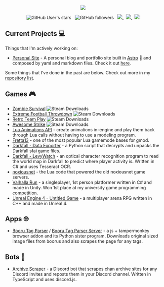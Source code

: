 <p align="center">
  <img src="https://skillicons.dev/icons?perline=12&i=ts,js,python,cs,cpp,c,java,php,lua,html,css,nodejs,react,vue,svelte,ember,astro,next,express,laravel,django,postgresql,mongo" />
</p>

<p align="center">
  <img alt="GitHub User's stars" src="https://img.shields.io/github/stars/jetboom">
  &nbsp;
  <img alt="GitHub followers" src="https://img.shields.io/github/followers/jetboom">
  &nbsp;
  <a href="https://average.website">
    <img src="https://img.shields.io/badge/website-000000?logo=About.me&logoColor=white" />
  </a>
  &nbsp;
  <a href="https://www.linkedin.com/in/wmoo/">
    <img src="https://img.shields.io/badge/LinkedIn-0077B5?logo=linkedin&logoColor=white" />
  </a>
  &nbsp;
  <a href="https://www.instagram.com/regalartenjoyer">
    <img src="https://img.shields.io/badge/Instagram-E4405F?logo=instagram&logoColor=white" />
  </a>
</p>

## Current Projects :computer:

Things that I'm actively working on:

* [Personal Site](https://github.com/JetBoom/personal-site) - A personal blog and portfolio site built in [Astro](https://github.com/withastro/astro) 🚀 and composed by yaml and markdown files. Check it out [here](https://average.website).

Some things that I've done in the past are below. Check out more in my [repository list](https://github.com/JetBoom?tab=repositories&q=&type=&language=&sort=stargazers).

## Games 🎮

* [Zombie Survival](https://github.com/JetBoom/zombiesurvival) ![Steam Downloads](https://img.shields.io/steam/downloads/105462463?logo=steam&color=black)
* [Extreme Football Throwdown](https://github.com/JetBoom/extremefootballthrowdown) ![Steam Downloads](https://img.shields.io/steam/downloads/104625632?logo=steam&color=black)
* [Retro Team Play](https://github.com/JetBoom/retroteamplay) ![Steam Downloads](https://img.shields.io/steam/downloads/192091596?logo=steam&color=black)
* [Awesome Strike](https://github.com/JetBoom/awesomestrike) ![Steam Downloads](https://img.shields.io/steam/downloads/116524163?logo=steam&color=black)
* [Lua Animations API](https://github.com/JetBoom/animationsapi) - create animations in-engine and play them back through Lua calls without having to use a modeling program.
* [Fretta13](https://github.com/JetBoom/fretta13) - one of the most popular Lua gamemode bases for gmod.
* [Darkfall - Data Exporter](https://github.com/JetBoom/darkfall-data-export) - a Python script that decrypts and unpacks the Darkfall sfai game files.
* [Darkfall - LevyWatch](https://github.com/JetBoom/levywatch) - an optical character recognition program to read the world map in Darkfall to predict where player activity is. Written in C# and uses Tesseract OCR.
* [noxiousnet](https://github.com/JetBoom/lua-noxiousnet) - the Lua code that powered the old noxiousnet game servers.
* [Valhalla Run](https://github.com/JetBoom/ValhallaRun) - a singleplayer, 1st person platformer written in C# and made in Unity. Won 1st place at my university game programming competition.
* [Unreal Engine 4 - Untitled Game](https://github.com/JetBoom/GoodGame) - a multiplayer arena RPG written in C++ and made in Unreal 4.

## Apps 🌐

* [Booru Tag Parser](https://github.com/JetBoom/boorutagparser) / [Booru Tag Parser Server](https://github.com/JetBoom/boorutagparser-server) - a js + tampermonkey browser addon and its Python sister program. Downloads original sized image files from boorus and also scrapes the page for any tags.

## Bots 🤖

* [Archive Scraper](https://github.com/JetBoom/archive-scraper-discord-bot) - a Discord bot that scrapes chan archive sites for any Discord invites and reposts them in your Discord channel. Written in TypeScript and uses discord.js.
